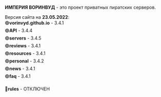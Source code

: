 <b>ИМПЕРИЯ ВОРИНВУД</b> - это проект приватных пиратских серверов.

Версия сайта на <b>23.05.2022</b>:
<br>
🟢<b>vorinvyd.github.io</b> - 3.4.1
<br>
🟢<b>API</b> - 3.4.4
<br>
🟢<b>servers</b> - 3.4.5
<br>
🟢<b>reviews</b> - 3.4.1
<br>
🟢<b>resources</b> - 3.4.1
<br>
🟢<b>personal</b> - 3.4.2
<br>
🟢<b>news</b> - 3.4.1
<br>
🟢<b>faq</b> - 3.4.1
<br>
<br>
🔴<b>rules</b> - ОТКЛЮЧЕН
